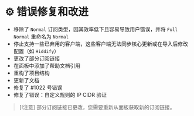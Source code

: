 # ⚙️ 错误修复和改进

- 移除了 `Normal` 订阅类型，因其效率低下且容易导致用户错误，并将 `Full Normal` 重命名为 `Normal`
- 停止支持一些已弃用的客户端，这些客户端无法同步核心更新或在导入后修改配置（如 `Hiddify`）
- 更改了部分订阅链接
- 在面板中添加了帮助文档引用
- 重构了项目结构
- 更新了文档
- 修复了 #1022 号错误
- 修复了错误：自定义规则的 IP CIDR 验证

> [!注意]
> 部分订阅链接已更改，您需要重新从面板获取新的订阅链接。
